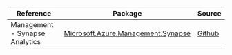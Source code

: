 | Reference | Package | Source |
|---|---|---|
|Management - Synapse Analytics|[Microsoft.Azure.Management.Synapse](https://www.nuget.org/packages/Microsoft.Azure.Management.Synapse)|[Github](https://github.com/Azure/azure-sdk-for-net)|
